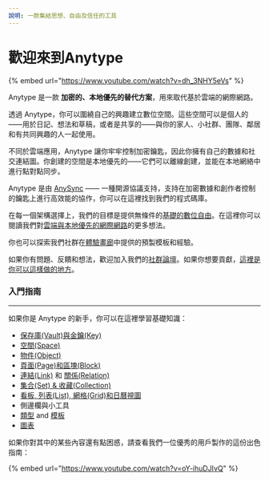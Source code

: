 ```yaml
---
說明: 一款集結思想、自由及信任的工具
---
```


# 歡迎來到Anytype

{% embed url="https://www.youtube.com/watch?v=dh_3NHY5eVs" %}

Anytype 是一款 **加密的、本地優先的替代方案**，用來取代基於雲端的網際網路。

透過 Anytype，你可以圍繞自己的興趣建立數位空間。這些空間可以是個人的——用於日記、想法和草稿，或者是共享的——與你的家人、小社群、團隊、鄰居和有共同興趣的人一起使用。

不同於雲端應用，Anytype 讓你牢牢控制加密鑰匙，因此你擁有自己的數據和社交連結圖。你創建的空間是本地優先的——它們可以離線創建，並能在本地網絡中進行點對點同步。

Anytype 是由 [AnySync](https://tech.anytype.io/any-sync/overview) —— 一種開源協議支持，支持在加密數據和創作者控制的鑰匙上進行高效能的協作，你可以在這裡找到我們的程式碼庫。

在每一個架構選擇上，我們的目標是提供無條件的[基礎的數位自由](https://youtu.be/6Hyr881Xi8A?si=tVftb8x9V5koMt0U)。在這裡你可以閱讀我們對[雲端與本地優先的網際網路](https://blog.anytype.io/the-nervous-system-of-humanity-needs-an-upgrade/)的更多想法。

你也可以探索我們社群在[體驗畫廊](https://gallery.any.coop)中提供的預製模板和經驗。


如果你有問題、反饋和想法，歡迎加入我們的[社群論壇](https://community.anytype.io)。如果你想要貢獻，[這裡是你可以這樣做的地方](https://github.com/orgs/anyproto/discussions)。


### 入門指南

***

如果你是 Anytype 的新手，你可以在這裡學習基礎知識：

* [保存庫(Vault)與金鑰(Key)](basics/vault-and-key.md)
* [空間(Space)](basics/space/)
* [物件(Object)](basics/object-editor/)
* [頁面(Page)和區塊(Block)](basics/object-editor/blocks.md)
* [連結(Link)](anytype-basics/object-editor/linking-objects.md) 和 [關係(Relation)](basics/relations/)
* [集合(Set) & 收藏(Collection)](basics/sets-and-collections/)
* [看板, 列表(List), 網格(Grid)和日曆視圖](basics/sets-and-collections/views.md)
* 側邊欄與小工具
* [類型](basics/types/) and [模板](basics/types/templates.md)
* [圖表](basics/graph.md)

  
如果你對其中的某些內容還有點困惑，請查看我們一位優秀的用戶製作的這份出色指南：

{% embed url="https://www.youtube.com/watch?v=oY-ihuDJIvQ" %}
